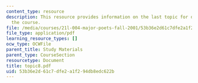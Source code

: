 ```yaml
---
content_type: resource
description: This resource provides information on the last topic for discussion for
  the course.
file: /media/courses/21l-004-major-poets-fall-2001/53b36e2d61c7dfe2a1f294db8edc622b_topic8.pdf
file_type: application/pdf
learning_resource_types: []
ocw_type: OCWFile
parent_title: Study Materials
parent_type: CourseSection
resourcetype: Document
title: topic8.pdf
uid: 53b36e2d-61c7-dfe2-a1f2-94db8edc622b
---
```

